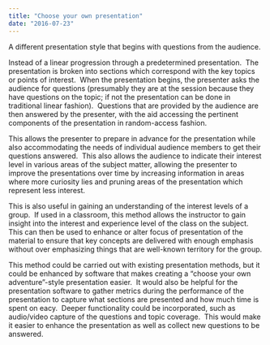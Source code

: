 ```yaml
---
title: "Choose your own presentation"
date: "2016-07-23"
---
```


<div class="content">
<p>A different presentation style that begins with questions from the audience.</p>
<p>Instead of a linear progression through a predetermined presentation.  The
presentation is broken into sections which correspond with the key topics or
points of interest.  When the presentation begins, the presenter asks the
audience for questions (presumably they are at the session because they have
questions on the topic; if not the presentation can be done in traditional
linear fashion).  Questions that are provided by the audience are then
answered by the presenter, with the aid accessing the pertinent components of
the presentation in random-access fashion.</p>
<p>This allows the presenter to prepare in advance for the presentation while
also accommodating the needs of individual audience members to get their
questions answered.  This also allows the audience to indicate their interest
level in various areas of the subject matter, allowing the presenter to
improve the presentations over time by increasing information in areas where
more curiosity lies and pruning areas of the presentation which represent less
interest.</p>
<p>This is also useful in gaining an understanding of the interest levels of a
group.  If used in a classroom, this method allows the instructor to gain
insight into the interest and experience level of the class on the subject.
This can then be used to enhance or alter focus of presentation of the
material to ensure that key concepts are delivered with enough emphasis
without over emphasizing things that are well-known territory for the group.</p>
<p>This method could be carried out with existing presentation methods, but it
could be enhanced by software that makes creating a “choose your own
adventure”-style presentation easier.  It would also be helpful for the
presentation software to gather metrics during the performance of the
presentation to capture what sections are presented and how much time is spent
on eacy.  Deeper functionality could be incorporated, such as audio/video
capture of the questions and topic coverage.  This would make it easier to
enhance the presentation as well as collect new questions to be answered.</p>
</div>

